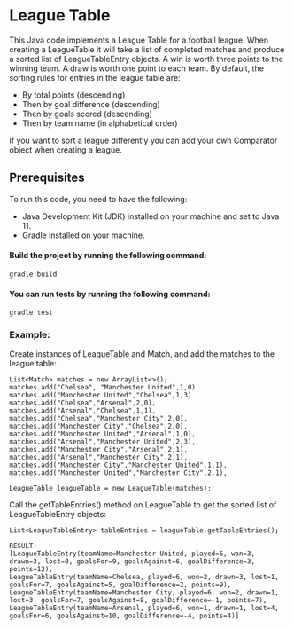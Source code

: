 # League Table

This Java code implements a League Table for a football league. When creating a LeagueTable it will take a list of 
completed matches and produce a sorted list of LeagueTableEntry objects. A win is worth three points to the winning team. 
A draw is worth one point to each team. By default, the sorting rules for entries in the league table are:
* By total points (descending)
* Then by goal difference (descending)
* Then by goals scored (descending)
* Then by team name (in alphabetical order)

If you want to sort a league differently you can add your own Comparator object when creating a league.

## Prerequisites
To run this code, you need to have the following:

- Java Development Kit (JDK) installed on your machine and set to Java 11.
- Gradle installed on your machine.

#### Build the project by running the following command:
```
gradle build
```

#### You can run tests by running the following command:
```
gradle test
```


### Example:
Create instances of LeagueTable and Match, and add the matches to the league table:
```
List<Match> matches = new ArrayList<>();
matches.add("Chelsea", "Manchester United",1,0)
matches.add("Manchester United","Chelsea",1,3)
matches.add("Chelsea","Arsenal",2,0),
matches.add("Arsenal","Chelsea",1,1),
matches.add("Chelsea","Manchester City",2,0),
matches.add("Manchester City","Chelsea",2,0),
matches.add("Manchester United","Arsenal",1,0),
matches.add("Arsenal","Manchester United",2,3),
matches.add("Manchester City","Arsenal",2,1),
matches.add("Arsenal","Manchester City",2,1),
matches.add("Manchester City","Manchester United",1,1),
matches.add("Manchester United","Manchester City",2,1),

LeagueTable leagueTable = new LeagueTable(matches);
```
Call the getTableEntries() method on LeagueTable to get the sorted list of LeagueTableEntry objects:
```
List<LeagueTableEntry> tableEntries = leagueTable.getTableEntries();

RESULT:
[LeagueTableEntry(teamName=Manchester United, played=6, won=3, drawn=3, lost=0, goalsFor=9, goalsAgainst=6, goalDifference=3, points=12), 
LeagueTableEntry(teamName=Chelsea, played=6, won=2, drawn=3, lost=1, goalsFor=7, goalsAgainst=5, goalDifference=2, points=9), 
LeagueTableEntry(teamName=Manchester City, played=6, won=2, drawn=1, lost=3, goalsFor=7, goalsAgainst=8, goalDifference=-1, points=7), 
LeagueTableEntry(teamName=Arsenal, played=6, won=1, drawn=1, lost=4, goalsFor=6, goalsAgainst=10, goalDifference=-4, points=4)]
```
